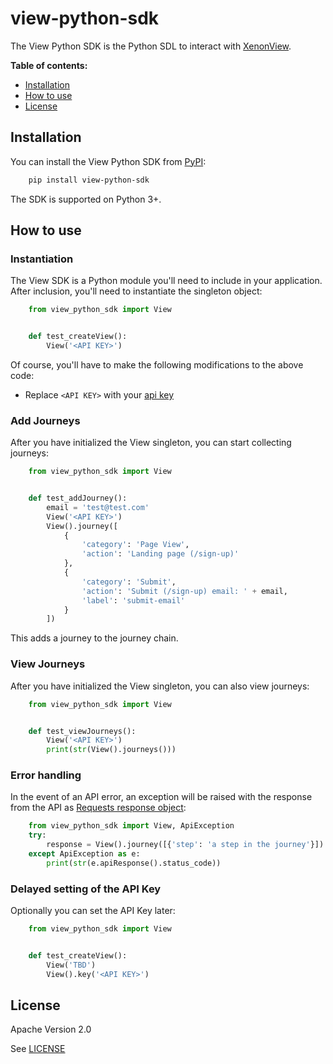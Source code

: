 # view-python-sdk

The View Python SDK is the Python SDL to interact with [XenonView](https://xenonview.com).

**Table of contents:**

* [Installation](#installation)
* [How to use](#how-to-use)
* [License](#license)

## <a name="installation"></a>
## Installation

You can install the View Python SDK from [PyPI](https://pypi.org/project/realpython-reader/):

```bash
    pip install view-python-sdk
```

The SDK is supported on Python 3+.

## <a name="how-to-use"></a>
## How to use

### Instantiation
The View SDK is a Python module you'll need to include in your application. After inclusion, you'll need to instantiate the singleton object:

```python
    from view_python_sdk import View


    def test_createView():
        View('<API KEY>')
```
Of course, you'll have to make the following modifications to the above code:
- Replace `<API KEY>` with your [api key](https://xenonview.com/api-get)

### Add Journeys
After you have initialized the View singleton, you can start collecting journeys:

```python
    from view_python_sdk import View


    def test_addJourney():
        email = 'test@test.com'
        View('<API KEY>')
        View().journey([
            {
                'category': 'Page View',
                'action': 'Landing page (/sign-up)'
            },
            {
                'category': 'Submit',
                'action': 'Submit (/sign-up) email: ' + email,
                'label': 'submit-email'    
            }
        ])
```
This adds a journey to the journey chain. 

### View Journeys
After you have initialized the View singleton, you can also view journeys:

```python
    from view_python_sdk import View


    def test_viewJourneys():
        View('<API KEY>')
        print(str(View().journeys()))
```

### Error handling
In the event of an API error, an exception will be raised with the response from the API as [Requests response object](https://docs.python-requests.org/en/latest/user/quickstart/#response-content):
```python
    from view_python_sdk import View, ApiException
    try:
        response = View().journey([{'step': 'a step in the journey'}])
    except ApiException as e:
        print(str(e.apiResponse().status_code))
```

### Delayed setting of the API Key
Optionally you can set the API Key later:

```python
    from view_python_sdk import View


    def test_createView():
        View('TBD')
        View().key('<API KEY>')
```

## <a name="license"></a>
## License 

Apache Version 2.0

See [LICENSE](https://github.com/xenonview-com/view-python-sdk/blob/main/LICENSE)
